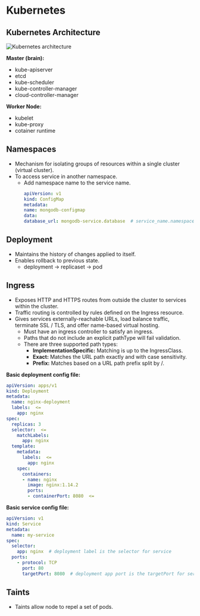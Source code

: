 # Kubernetes

## Kubernetes Architecture
![Kubernetes architecture](https://github.com/rajdyp/rajdyp.github.io/blob/master/images/kubernetes/k8-architecture.png)

**Master (brain):**
- kube-apiserver
- etcd
- kube-scheduler
- kube-controller-manager
- cloud-controller-manager


**Worker Node:**
- kubelet
- kube-proxy
- cotainer runtime

## Namespaces
- Mechanism for isolating groups of resources within a single cluster (virtual cluster).
- To access service in another namespace.
  - Add namespace name to the service name.
    ```yaml
    apiVersion: v1
    kind: ConfigMap
    metadata:
    name: mongodb-configmap
    data:
    database_url: mongodb-service.database  # service_name.namespace_name
    ```
## Deployment
- Maintains the history of changes applied to itself.
- Enables rollback to previous state.
  - deployment -> replicaset -> pod

## Ingress
- Exposes HTTP and HTTPS routes from outside the cluster to services within the cluster.
- Traffic routing is controlled by rules defined on the Ingress resource.
- Gives services externally-reachable URLs, load balance traffic, terminate SSL / TLS, and offer name-based virtual hosting.
  - Must have an ingress controller to satisfy an ingress.
  - Paths that do not include an explicit pathType will fail validation. 
  - There are three supported path types:
    - **ImplementationSpecific:** Matching is up to the IngressClass.
    - **Exact:** Matches the URL path exactly and with case sensitivity.
    - **Prefix:** Matches based on a URL path prefix split by /. 

**Basic deployment config file:**
```yaml
apiVersion: apps/v1
kind: Deployment
metadata:
  name: nginx-deployment
  labels:  <=
    app: nginx
spec:
  replicas: 3
  selector:  <=
    matchLabels:
      app: nginx
  template:
    metadata:
      labels:  <=
        app: nginx
    spec:
      containers:
      - name: nginx
        image: nginx:1.14.2
        ports:
        - containerPort: 8080  <=
```

**Basic service config file:**
```yaml
apiVersion: v1
kind: Service
metadata:
  name: my-service
spec:
  selector:
    app: nginx  # deployment label is the selector for service
  ports:
    - protocol: TCP
      port: 80
      targetPort: 8080  # deployment app port is the targetPort for service
```

## Taints
- Taints allow node to repel a set of pods.
